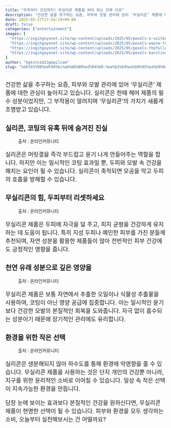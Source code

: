 ```yaml
---
title: "두피부터 건강까지! 무실리콘 제품을 써야 하는 진짜 이유"
description: "건강한 삶을 추구하는 요즘, 피부와 모발 관리에 있어 ‘무실리콘’ 제품에 대한 관심이 높아지고 있습니다. 실리콘은 한때 헤어 제품의 필수 성분이었지만, 그 부작용이 알려지며 ‘무실리콘’의 가치가 새롭게 조명받고 있습니다."
date: 2025-05-27T17:54:19+09:00
draft: false
categories: ["entertainment"]
images: [
  "https://ingihgoyonet.site/wp-content/uploads/2025/05/pexels-n-voitkevich-8467963-1024x683.jpg"
  "https://ingihgoyonet.site/wp-content/uploads/2025/05/pexels-wayne-fotografias-1812121-11360227-1024x683.jpg"
  "https://ingihgoyonet.site/wp-content/uploads/2025/05/pexels-thefullonmonet-28994648-1024x683.jpg"
  "https://ingihgoyonet.site/wp-content/uploads/2025/05/pexels-karolina-grabowska-5241050-683x1024.jpg"
]
author: "kgkstn1423gmailcom"
slug: "%eb%91%90%ed%94%bc%eb%b6%80%ed%84%b0-%ea%b1%b4%ea%b0%95%ea%b9%8c%ec%a7%80-%eb%ac%b4%ec%8b%a4%eb%a6%ac%ec%bd%98-%ec%a0%9c%ed%92%88%ec%9d%84-%ec%8d%a8%ec%95%bc-%ed%95%98%eb%8a%94-%ec%a7%84%ec%a7%9c"
---
```


<p style="font-size:18px">건강한 삶을 추구하는 요즘, 피부와 모발 관리에 있어 ‘무실리콘’ 제품에 대한 관심이 높아지고 있습니다. 실리콘은 한때 헤어 제품의 필수 성분이었지만, 그 부작용이 알려지며 ‘무실리콘’의 가치가 새롭게 조명받고 있습니다.</p> <h2 >실리콘, 코팅의 유혹 뒤에 숨겨진 진실</h2> <figure ><img src="https://ingihgoyonet.site/wp-content/uploads/2025/05/pexels-n-voitkevich-8467963-1024x683.jpg" alt="" style="aspect-ratio:16/9;object-fit:cover"/><figcaption >출처 : 온라인커뮤니티</figcaption></figure> <p style="font-size:18px">실리콘은 머릿결을 즉각 부드럽고 윤기 나게 만들어주는 역할을 합니다. 하지만 이는 일시적인 코팅 효과일 뿐, 두피와 모발 속 건강을 해치는 요인이 될 수 있습니다. 실리콘이 축적되면 모공을 막고 두피의 호흡을 방해할 수 있습니다.</p> <h2 >무실리콘의 힘, 두피부터 리셋하세요</h2> <figure ><img src="https://ingihgoyonet.site/wp-content/uploads/2025/05/pexels-wayne-fotografias-1812121-11360227-1024x683.jpg" alt="" style="aspect-ratio:16/9;object-fit:cover"/><figcaption >출처 : 온라인커뮤니티</figcaption></figure> <p style="font-size:18px">무실리콘 제품은 두피에 자극을 덜 주고, 피지 균형을 건강하게 유지하는 데 도움이 됩니다. 특히 지성 두피나 예민한 피부를 가진 분들께 추천되며, 자연 성분을 활용한 제품들이 많아 전반적인 피부 건강에도 긍정적인 영향을 줍니다.</p> <h2 >천연 유래 성분으로 깊은 영양을</h2> <figure ><img src="https://ingihgoyonet.site/wp-content/uploads/2025/05/pexels-thefullonmonet-28994648-1024x683.jpg" alt="" style="aspect-ratio:16/9;object-fit:cover"/><figcaption >출처 : 온라인커뮤니티</figcaption></figure> <p style="font-size:18px">무실리콘 제품은 보통 자연에서 추출한 오일이나 식물성 추출물을 사용하여, 코팅이 아닌 영양 공급에 집중합니다. 이는 일시적인 윤기보다 건강한 모발의 본질적인 회복을 도와줍니다. 자극 없이 흡수되는 성분이기 때문에 장기적인 관리에도 유리합니다.</p> <h2 >환경을 위한 작은 선택</h2> <figure ><img src="https://ingihgoyonet.site/wp-content/uploads/2025/05/pexels-karolina-grabowska-5241050-683x1024.jpg" alt="" style="aspect-ratio:16/9;object-fit:cover"/><figcaption >출처 : 온라인커뮤니티</figcaption></figure> <p style="font-size:18px">실리콘은 생분해되지 않아 하수도를 통해 환경에 악영향을 줄 수 있습니다. 무실리콘 제품을 사용하는 것은 단지 개인의 건강뿐 아니라, 지구를 위한 윤리적인 소비로 이어질 수 있습니다. 일상 속 작은 선택이 지속가능한 환경을 만듭니다.</p> <p style="font-size:18px">당장 눈에 보이는 효과보다 본질적인 건강을 원하신다면, 무실리콘 제품이 현명한 선택이 될 수 있습니다. 피부와 환경을 모두 생각하는 소비, 오늘부터 실천해보시는 건 어떨까요?</p>